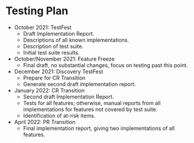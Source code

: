 # Testing Plan
* October 2021: TestFest
     * Draft Implementation Report.
     * Descriptions of all known implementations.
     * Description of test suite.
     * Initial test suite results.
* October/November 2021: Feature Freeze
     * Final draft, no substantial changes, focus on testing past this point.
* December 2021: Discovery TestFest
     * Prepare for CR Transition
     * Generate second draft implementation report.
* January 2022: CR Transition
     * Second draft Implementation Report.
     * Tests for all features; otherwise, manual reports from all implementations for features not covered by test suite.
     * Identification of at-risk items.
* April 2022: PR Transition
     * Final implementation report, giving two implementations of all features.

